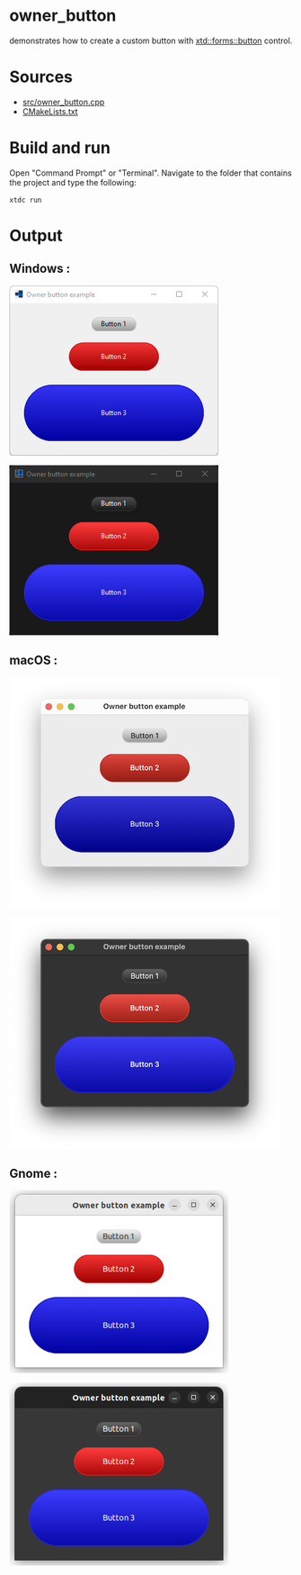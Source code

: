 # owner_button

demonstrates how to create a custom button with [xtd::forms::button](https://codedocs.xyz/gammasoft71/xtd/classxtd_1_1forms_1_1button.html) control.

# Sources

* [src/owner_button.cpp](src/owner_button.cpp)
* [CMakeLists.txt](CMakeLists.txt)

# Build and run

Open "Command Prompt" or "Terminal". Navigate to the folder that contains the project and type the following:

```shell
xtdc run
```

# Output

## Windows :

![Screenshot](../../../../docs/pictures/examples/owner_button_w.png)

![Screenshot](../../../../docs/pictures/examples/owner_button_wd.png)

## macOS :

![Screenshot](../../../../docs/pictures/examples/owner_button_m.png)

![Screenshot](../../../../docs/pictures/examples/owner_button_md.png)

## Gnome :

![Screenshot](../../../../docs/pictures/examples/owner_button_g.png)

![Screenshot](../../../../docs/pictures/examples/owner_button_gd.png)
